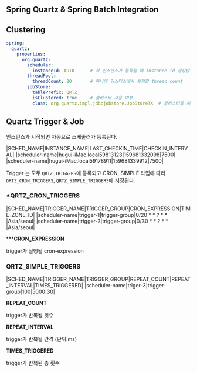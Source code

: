Spring Quartz & Spring Batch Integration
---

## Clustering

```yaml
spring:
  quartz:
    properties:
      org.quartz:
        scheduler:
          instanceId: AUTO      # 각 인스턴스가 등록될 때 instance-id 생성방식
        threadPool:
          threadCount: 20       # 하나의 인스터스에서 실행할 thread count
        jobStore:
          tablePrefix: QRTZ_
          isClustered: true     # 클러스터 사용 여부
          class: org.quartz.impl.jdbcjobstore.JobStoreTX  # 클러스터를 지원하는 store 타입
```

## Quartz Trigger & Job

인스턴스가 시작되면 자동으로 스케줄러가 등록된다.

|SCHED_NAME|INSTANCE_NAME|LAST_CHECKIN_TIME|CHECKIN_INTERVAL|
|scheduler-name|hugui-iMac.local59813123|159681332098|7500|
|scheduler-name|hugui-iMac.local59178911|159681339912|7500|

Trigger 는 모두 `QRTZ_TRIGGERS`에 등록되고 CRON, SIMPLE 타입에 따라 `QRTZ_CRON_TRIGGERS`, `QRTZ_SIMPLE_TRIGGERS`에 저장된다.


### ***QRTZ_CRON_TRIGGERS**

|SCHED_NAME|TRIGGER_NAME|TRIGGER_GROUP|CRON_EXPRESSION|TIME_ZONE_ID|
|scheduler-name|trigger-1|trigger-group|0/20 * * ? * * |Asia/seoul|
|scheduler-name|trigger-2|trigger-group|0/30 * * ? * * |Asia/seoul|

*****CRON_EXPRESSION**

trigger가 실행될 cron-expression

### **QRTZ_SIMPLE_TRIGGERS**

|SCHED_NAME|TRIGGER_NAME|TRIGGER_GROUP|REPEAT_COUNT|REPEAT_INTERVAL|TIMES_TRIGGERED|
|scheduler-name|triger-3|trigger-group|100|5000|30|

**REPEAT_COUNT**

trigger가 반복될 횟수

**REPEAT_INTERVAL**

trigger가 반복될 간격 (단위:ms)

**TIMES_TRIGGERED**

trigger가 반복된 총 횟수



